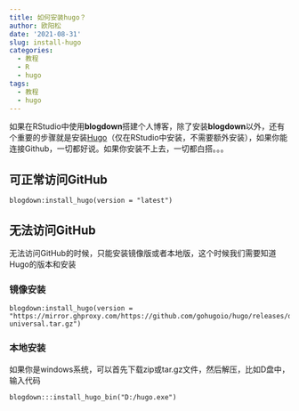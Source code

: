 ```yaml
---
title: 如何安装hugo？
author: 欧阳松
date: '2021-08-31'
slug: install-hugo
categories:
  - 教程
  - R
  - hugo
tags:
  - 教程
  - hugo
---
```


如果在RStudio中使用**blogdown**搭建个人博客，除了安装**blogdown**以外，还有个重要的步骤就是安装[Hugo](https://github.com/gohugoio/hugo)（仅在RStudio中安装，不需要额外安装），如果你能连接Github，一切都好说。如果你安装不上去，一切都白搭。。。

## 可正常访问GitHub

```
blogdown:install_hugo(version = "latest")
```

## 无法访问GitHub

无法访问GitHub的时候，只能安装镜像版或者本地版，这个时候我们需要知道Hugo的版本和安装

### 镜像安装
```
blogdown:install_hugo(version = "https://mirror.ghproxy.com/https://github.com/gohugoio/hugo/releases/download/v0.121.1/hugo_0.121.1_darwin-universal.tar.gz")
```

### 本地安装
如果你是windows系统，可以首先下载zip或tar.gz文件，然后解压，比如D盘中，输入代码
```
blogdown:::install_hugo_bin("D:/hugo.exe")
```


